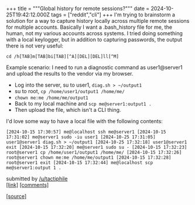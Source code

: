 +++
title = """Global history for remote sessions?"""
date = 2024-10-25T19:42:12.000Z
tags = ["reddit","cli"]
+++
I'm trying to brainstorm a solution for a way to capture history locally across multiple remote sessions for multiple accounts. Basically I want a .bash\_history file for me, the human, not my various accounts across systems. I tried doing something with a local keylogger, but in addition to capturing passwords, the output there is not very useful:

    cd /h[TAB]m[TAB]bi[TAB][^A][DEL][DEL]ll[^M] 

Example scenario: I need to run a diagnostic command as user1@server1 and upload the results to the vendor via my browser.

*   Log into the server, su to user1, `diag.sh > ~/output1`
*   su to root, `cp /home/user1/output1 /home/me/`
*   `chown me:me /home/me/output1`
*   Back to my local machine and `scp me@server1:output1 .`
*   Then upload the file, which isn't a CLI thing.

I'd love some way to have a local file with the following contents:

    [2024-10-15 17:30:57] me@localhost ssh me@server1 [2024-10-15 17:31:02] me@server1 sudo -iu user1 [2024-10-25 17:31:05] user1@server1 diag.sh > ~/output1 [2024-10-25 17:32:18] user1@server1 exit [2024-10-15 17:32:20] me@server1 sudo su - [2024-10-15 17:32:23] root@server1 cp /home/user1/output1 /home/me/ [2024-10-15 17:32:26] root@server1 chown me:me /home/me/output1 [2024-10-15 17:32:28] root@server1 exit [2024-10-15 17:32:44] me@localhost scp me@server1:output 1 . 

submitted by [/u/tactiphile](https://www.reddit.com/user/tactiphile)  
[\[link\]](https://www.reddit.com/r/commandline/comments/1gc2uju/global_history_for_remote_sessions/) [\[comments\]](https://www.reddit.com/r/commandline/comments/1gc2uju/global_history_for_remote_sessions/)

[[source]](https://www.reddit.com/r/commandline/comments/1gc2uju/global_history_for_remote_sessions/)
